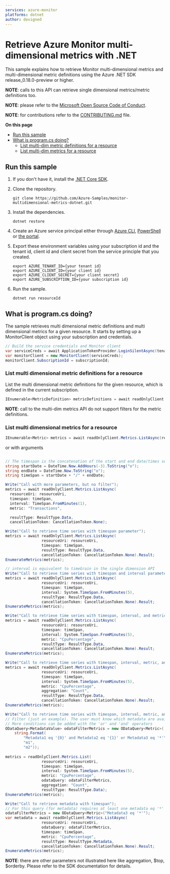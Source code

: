 ```yaml
---
services: azure-monitor
platforms: dotnet
author: devigned
---
```


# Retrieve Azure Monitor multi-dimensional metrics with .NET

This sample explains how to retrieve Monitor multi-dimensional metrics and multi-dimensional metric definitions using the Azure .NET SDK release_0.18.0-preview or higher.

**NOTE**: calls to this API can retrieve single dimensional metrics/metric definitions too.

**NOTE**: please refer to the [Microsoft Open Source Code of Conduct](https://opensource.microsoft.com/codeofconduct).

**NOTE**: for contributions refer to the [CONTRIBUTING.md](https://github.com/Azure-Samples/monitor-dotnet-multidimensional-metrics-api/blob/master/CONTRIBUTING.md) file.

**On this page**

- [Run this sample](#run)
- [What is program.cs doing?](#example)
    - [List multi-dim metric definitions for a resource](#list-metricdefinitions)
    - [List multi-dim metrics for a resource](#list-metrics)

<a id="run"></a>
## Run this sample

1. If you don't have it, install the [.NET Core SDK](https://www.microsoft.com/net/core).

1. Clone the repository.

    ```
    git clone https://github.com/Azure-Samples/monitor-multidimensional-metrics-dotnet.git
    ```

1. Install the dependencies.

    ```
    dotnet restore
    ```

1. Create an Azure service principal either through
    [Azure CLI](https://azure.microsoft.com/documentation/articles/resource-group-authenticate-service-principal-cli/),
    [PowerShell](https://azure.microsoft.com/documentation/articles/resource-group-authenticate-service-principal/)
    or [the portal](https://azure.microsoft.com/documentation/articles/resource-group-create-service-principal-portal/).

1. Export these environment variables using your subscription id and the tenant id, client id and client secret from the service principle that you created. 

    ```
    export AZURE_TENANT_ID={your tenant id}
    export AZURE_CLIENT_ID={your client id}
    export AZURE_CLIENT_SECRET={your client secret}
    export AZURE_SUBSCRIPTION_ID={your subscription id}
    ```

1. Run the sample.

    ```
    dotnet run resourceId
    ```

<a id="example"></a>
## What is program.cs doing?

The sample retrieves multi dimensional metric definitions and multi dimensional metrics for a given resource.
It starts by setting up a MonitorClient object using your subscription and credentials.

```csharp
// Build the service credentials and Monitor client
var serviceCreds = await ApplicationTokenProvider.LoginSilentAsync(tenantId, clientId, secret);
var monitorClient = new MonitorClient(serviceCreds);
monitorClient.SubscriptionId = subscriptionId;
```

<a id="list-metricdefinitions"></a>
### List multi dimensional metric definitions for a resource

List the multi dimensional metric definitions for the given resource, which is defined in the current subscription.

```csharp
IEnumerable<MetricDefinition> metricDefinitions = await readOnlyClient.MetricDefinitions.ListAsync(resourceUri: resourceUri, cancellationToken: new CancellationToken());
```

**NOTE**: call to the multi-dim metrics API do not support filters for the metric definitions.

<a id="list-metrics"></a>
### List multi dimensional metrics for a resource

```csharp
IEnumerable<Metric> metrics = await readOnlyClient.Metrics.ListAsync(resourceUri: resourceUri, cancellationToken: CancellationToken.None);
```

or with arguments

```csharp

// The timespan is the concatenation of the start and end date/times separated by "/"
string startDate = DateTime.Now.AddHours(-3).ToString("o");
string endDate = DateTime.Now.ToString("o");
string timeSpan = startDate + "/" + endDate;

Write("Call with more parameters, but no filter");
metrics = await readOnlyClient.Metrics.ListAsync(
  resourceUri: resourceUri, 
  timespan: timeSpan,
  interval: TimeSpan.FromMinutes(1),
  metric: "Transactions",

  resultType: ResultType.Data,
  cancellationToken: CancellationToken.None);

Write("Call to retrieve time series with timespan parameter");
metrics = await readOnlyClient.Metrics.ListAsync(
                resourceUri: resourceUri,
                timespan: timeSpan,
                resultType: ResultType.Data,
                cancellationToken: CancellationToken.None).Result;
EnumerateMetrics(metrics);

// interval is equivalent to timeGrain in the single dimension API
Write("Call to retrieve time series with timespan and interval parameters");
metrics = await readOnlyClient.Metrics.ListAsync(
                resourceUri: resourceUri,
                timespan: timeSpan,
                interval: System.TimeSpan.FromMinutes(5),
                resultType: ResultType.Data,
                cancellationToken: CancellationToken.None).Result;
EnumerateMetrics(metrics);

Write("Call to retrieve time series with timespan, interval, and metric parameters");
metrics = await readOnlyClient.Metrics.ListAsync(
                resourceUri: resourceUri,
                timespan: timeSpan,
                interval: System.TimeSpan.FromMinutes(5),
                metric: "CpuPercentage",
                resultType: ResultType.Data,
                cancellationToken: CancellationToken.None).Result;
EnumerateMetrics(metrics);

Write("Call to retrieve time series with timespan, interval, metric, and aggregation parameters");
metrics = await readOnlyClient.Metrics.ListAsync(
                resourceUri: resourceUri,
                timespan: timeSpan,
                interval: System.TimeSpan.FromMinutes(5),
                metric: "CpuPercentage",
                aggregation: "Count",
                resultType: ResultType.Data,
                cancellationToken: CancellationToken.None).Result;
EnumerateMetrics(metrics);

Write("Call to retrieve time series with timespan, interval, metric, and $filter parameters. NOTE: $filter is reserved for metadata only.");
// Filter (just an example). The user must know which metadata are available.
// More conditions can be added with the 'or' and 'and' operators
ODataQuery<MetadataValue> odataFilterMetrics = new ODataQuery<Metric>(
    string.Format(
        "Metadata1 eq '{0}' and Metadata2 eq '{1}' or Metadata3 eq '*'",
        "m1",
        "m2"));
        
metrics = readOnlyClient.Metrics.List(
                resourceUri: resourceUri,
                timespan: timeSpan,
                interval: System.TimeSpan.FromMinutes(5),
                metric: "CpuPercentage",
                odataQuery: odataFilterMetrics,
                aggregation: "Count",
                resultType: ResultType.Data);
EnumerateMetrics(metrics);

Write("Call to retrieve metadata with timespan");
// For this query (for metadata) requires at least one metadata eq '*'
odataFilterMetrics = new ODataQuery<Metric>("Metadata3 eq '*'");
var metadata = await readOnlyClient.Metrics.ListAsync(
                resourceUri: resourceUri,
                odataQuery: odataFilterMetrics,
                timespan: timeSpan,
                metric: "CpuPercentage",
                resultType: ResultType.Metadata,
                cancellationToken: CancellationToken.None).Result;
EnumerateMetrics(metrics);
```

**NOTE**: there are other parameters not illustrated here like aggregation, $top, $orderby. Please refer to the SDK documentation for details.